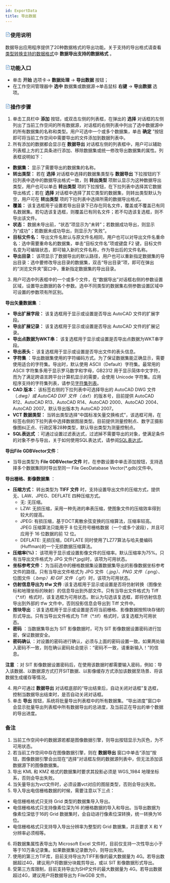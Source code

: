 ```yaml
---
id: ExportData
title: 导出数据
---
```

### ![](../../img/read.gif)使用说明

数据导出应用程序提供了20种数据格式的导出功能。关于支持的导出格式请查看[类型转换支持的数据格式](GeoFormates)中
**数据导出支持的数据格式** 。

### ![](../../img/read.gif)功能入口

* 单击 **开始** 选项卡-> **数据处理** -> **导出数据** 按钮；
* 在工作空间管理器中 **选中** 数据集或数据源->单击鼠标 **右键** -> **导出数据** 选项。

### ![](../../img/read.gif)操作步骤

1. 单击工具栏中 **添加** 按钮，或双击左侧的列表框，在弹出的 **选择** 对话框的左侧列出了当前工作空间的所有数据源，对话框的右侧列表中列出了选中数据源中的所有数据集的名称和类型。用户可选中一个或多个数据集，单击 **确定** ”按钮即可将当前工作空间中需要导出的文件添加到数据列表中。
2. 所有添加的数据都会显示在 **数据导出** 对话框左侧的列表框中，用户可以辅助列表框上方的工具条进行添加、移除数据集或统一修改导出数据集的属性。列表框说明如下： 
* **数据集：** 显示了需要导出的数据集的名称。
* **转出类型：** 若在 **选择** 对话框中选择的数据集类型与 **数据导出** 下拉按钮的下拉列表中选中的数据导出格式一致，则 **转出类型** 项默认显示为这种数据导出类型，用户也可以单击 **转出类型** 项的下拉按钮，在下拉列表中选择其它数据导出格式；若在 **选择** 对话框中选择了其它类型的数据集，则转出类型默认为空，用户可在 **转出类型** 项的下拉列表中选择所需的数据导出格式。
* **覆盖：** 该复选框用于设置若导出目录下已存在同名文件，覆盖或不覆盖已有同名数据集。若勾选该复选框，则覆盖已有同名文件；若不勾选该复选框，则不导出该文件。
* **状态：** 数据未导出前，“状态”项显示为“未转”；若数据成功导出，则显示为“成功”；若数据未成功导出，则显示为“失败”。
* **目标文件名：** 导出文件名默认与原文件名相同，用户也可以对导出文件名重命名：选中需要重命名的数据集，单击“目标文件名”项或键盘 F2 键，目标文件名变为可编辑状态，即可输入新的文件名称，作为导出后的文件名称。
* **导出目录：** 该项显示了数据导出的默认路径，用户也可以重新指定数据集的导出目录：选中要修改导出目录的数据集，双击“导出目录”项，即可在弹出的“浏览文件夹”窗口中，重新指定数据集的导出目录。
3. 用户可选中列表框中的一个或多个文件，在“数据导出”对话框右侧的参数设置区域，设置导出数据的各个参数。选中不同类型的数据集右侧参数设置区域中可设置的参数项有所区别。

**导出矢量数据集** ：

* **导出扩展字段：** 该复选框用于显示或设置是否导出 AutoCAD 文件的扩展字段。
* **导出扩展记录：** 该复选框用于显示或设置是否导出 AutoCAD 文件的扩展记录。
* **导出点数据为WKT串：** 该复选框用于显示或设置是否导出点数据为WKT串字段。
* **导出表头：** 该复选框用于显示或设置是否导出文件的表头信息。
* **字符集** ：导出数据集使用的字符编码方式。为了保证数据集能正确显示，需要使用适合的字符集。导出时，默认使用 ASCII（Default）字符集。最常用的 ASCII 字符集多用于显示罗马数字和字母，GB2312 用于显示简体中文字符，而为了满足跨语言跨平台计算机显示的需要，会使用 Unicode 字符集。应用程序支持的字符集列表，请参见[字符集列表](../DataManagement/Charset)。
* **CAD 版本：** 该标签右侧的下拉列表中可选择导出的 AutoCAD DWG 文件（*.dwg）或 AutoCAD DXF 文件（*.dxf）的版本号，目前提供 AutoCAD R12、AutoCAD R13、AutoCAD R14、AutoCAD 2000、AutoCAD 2004、AutoCAD 2007。默认导出版本为 AutoCAD 2007。
* **VCT 数据类型：** 当转出类型选择“中国标准矢量交换格式”，该选框可用，在标签右侧的下拉列表中选择数据图层类型。目前提供测量控制点、数字正摄影像图纠正点、行政区等28种类型，默认导出类型为测量控制点。
* **SQL表达式** ：可通过设置过滤表达式，过滤掉不需要导出的对象，使满足条件的对象不参与导出，关于如何使用SQL表达式，请参阅[SQL表达式](../../Query/SQLQueryDia)。

**导出File GDBVector文件**：

* 当导出类型为 **File GDBVector文件** 时，在参数设置中单击添加按钮，支持选择多个数据集同时导出至同一 File GeoDatabase Vector(*.gdb)文件中。

**导出栅格、影像数据集** ：

* **压缩方式：** 转出类型为 **TIFF 文件** 时，支持设置导出文件的压缩方式，提供无、LAW、JPEG、DEFLATE 四种压缩方式。 
  * 无: 无压缩。
  * LZW: 无损压缩，采用一种先进的串表压缩，使图象文件的压缩效率得到较大的提高。
  * JPEG: 有损压缩，基于DCT离散余弦变换的压缩算法，压缩率较高。JPEG 压缩算法只能用于 8 位无符号栅格数据（一个或多个波段），并且可应用于 16 位数据的前 12 位。
  * DEFLATE: 无损压缩，DEFLATE 同时使用了LZ77算法与哈夫曼编码(Huffman)的一个无损数据压缩算法。
* **压缩率(%)：** 该项用于显示或设置影像文件的压缩率。默认压缩率为75%。只有当导出文件格式为 JPG 文件(*.jpg)时，该项为可用状态。 
* **坐标参考文件：** 为当前选中的栅格数据集设置数据集导出的影像数据坐标参考文件的路径。只有当导出文件格式为 JPG 文件（*.jpg）、PNG 文件（*.png）、位图文件（*.bmp）和 GIF 文件（*.gif）时，该项为可用状态。
* **仿射信息导出为 tfw 文件** :该复选框用于显示或设置是否将仿射转换（图像坐标和地理坐标的映射）的信息导出到外部文件。只有当导出文件格式为 Tiff（*.tif）格式时，该复选框为可用状态。默认为勾选该复选框，即将仿射信息导出到外部的 tfw 文件中，否则投影信息会导出到 Tiff 文件中。
* **按块导出** ：该复选框用于显示或设置是否将当前栅格、影像数据按照块存储的形式导出。只有当导出文件格式为 Tiff（*.tif）格式时，该复选框为可用状态。
* **密码** ：当数据集导出为 SIT 影像数据时，可为 SIT 影像数据设置密码进行加密，保证数据安全。
* **密码确认** ：对设置的密码进行确认，必须与上面的密码设置一致。如果两处输入密码不一致，则在确认密码处会提示：“密码不一致，请重新输入！”的信息。

**注意** ：对 SIT
影像数据设置密码后，在使用该数据时都需要输入密码，例如：导入该数据、以数据源方式打开SIT数据、以影像缓存方式添加该数据至场景、将该数据生成缓存等情况。

4. 用户可通过 **数据导出** 对话框底部的“导出结束后，自动关闭对话框”复选框，控制当数据导出结束时，是否自动关闭对话框。
5. 单击 **导出** 按钮，系统将批量导出列表框中的所有数据集。“导出进度”窗口中会显示批量导出列表框中所有数据导出的总进度，及当前正在导出的单个数据的导出进度。

### 备注

1. 当前工作空间中的数据源若都是图像数据引擎，则导出按钮显示为灰色，为不可用状态。
2. 若当前工作空间中存在图像数据引擎，则在 **数据导出** 窗口中单击“添加”按钮，图像数据引擎会出现在“选择”对话框左侧的数据源列表中，但无法添加该数据源下的图像数据集。
3. 导出 KML 和 KMZ 格式的数据集时要求其投影必须是 WGS_1984 地理坐标系，否则会导出失败。
4. 当矢量导出为vct文件时，必须设置vct对应的图层类型，否则会导出失败。
5. 导入导出电信栅格数据的时候，需要注意以下三点： 
* 电信栅格格式只支持 Grid 类型的数据集导入导出。
* 电信栅格格式只支持像素位深为16 的栅格数据的导入和导出。当导出数据为像素位深低于16的 Grid 数据集时，会自动进行像素位深转换，统一转换为16位。
* 电信栅格格式只支持导入导出分辨率为整型的 Grid 数据集，并且要求 X 和 Y 分辨率必须相等。
6. 将数据集属性表导出为 Microsoft Excel 文件时，目前仅支持一次性导出小于等于10万条记录集。如果数据集记录数为0，则导出失败。
7. 使用的第三方TIF库，目前支持导出为TIFF影像的最大数据量为 4G。若导出数据超过4G，建议用户将数据分块裁剪导出，或以 SIT 影像数据形式导出。
8. 受第三方库限制，目前支持导出为SHP文件的最大数据量为 4G。若导出数据超过4G，建议用户将数据导出为 FileGDB 文件。
